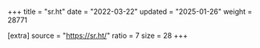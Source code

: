 +++
title = "sr.ht"
date = "2022-03-22"
updated = "2025-01-26"
weight = 28771

[extra]
source = "https://sr.ht/"
ratio = 7
size = 28
+++
